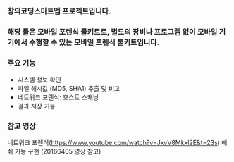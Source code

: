 ### 창의코딩스마트앱 프로젝트입니다.

### 해당 툴은 모바일 포렌식 툴키트로, 별도의 장비나 프로그램 없이 모바일 기기에서 수행할 수 있는 모바일 포렌식 툴키트입니다.

### 주요 기능
* 시스템 정보 확인
* 파일 해시값 (MD5, SHA1) 추출 및 비교
* 네트워크 포렌식: 호스트 스캐닝
* 결과 저장 기능

### 참고 영상
네트워크 포렌식(https://www.youtube.com/watch?v=JxvV8Mkxl2E&t=23s)
해쉬 기능 구현 (20166405 영상 참고)

